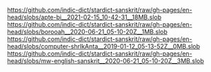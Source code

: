 https://github.com/indic-dict/stardict-sanskrit/raw/gh-pages/en-head/slobs/apte-bi__2021-02-15_10-42-31__18MB.slob  
https://github.com/indic-dict/stardict-sanskrit/raw/gh-pages/en-head/slobs/borooah__2020-06-21_05-10-20Z__1MB.slob  
https://github.com/indic-dict/stardict-sanskrit/raw/gh-pages/en-head/slobs/computer-shrIkAnta__2019-01-12_05-13-52Z__0MB.slob  
https://github.com/indic-dict/stardict-sanskrit/raw/gh-pages/en-head/slobs/mw-english-sanskrit__2020-06-21_05-10-20Z__3MB.slob  
